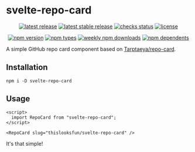 # svelte-repo-card

<p align="center">
  <a href="https://github.com/thislooksfun/svelte-repo-card/releases/latest"
    ><img
      alt="latest release"
      src="https://flat.badgen.net/github/release/thislooksfun/svelte-repo-card"
    /></a
  >
  <a href="https://github.com/thislooksfun/svelte-repo-card/releases"
    ><img
      alt="latest stable release"
      src="https://flat.badgen.net/github/release/thislooksfun/svelte-repo-card/stable"
    /></a
  >
  <a href="#"
    ><img
      alt="checks status"
      src="https://flat.badgen.net/github/checks/thislooksfun/svelte-repo-card"
    /></a
  >
  <a href="https://github.com/thislooksfun/svelte-repo-card/blob/master/LICENSE"
    ><img
      alt="license"
      src="https://flat.badgen.net/github/license/thislooksfun/svelte-repo-card"
    /></a
  >
</p>

<p align="center">
  <a href="https://www.npmjs.com/package/svelte-repo-card?activeTab=versions"
    ><img
      alt="npm version"
      src="https://flat.badgen.net/npm/v/svelte-repo-card"
    /></a
  >
  <a href="https://github.com/thislooksfun/svelte-repo-card/tree/master/types"
    ><img
      alt="npm types"
      src="https://flat.badgen.net/npm/types/svelte-repo-card"
    /></a
  >
  <a href="https://www.npmjs.com/package/svelte-repo-card"
    ><img
      alt="weekly npm downloads"
      src="https://flat.badgen.net/npm/dw/svelte-repo-card"
    /></a
  >
  <a href="https://www.npmjs.com/package/svelte-repo-card?activeTab=dependents"
    ><img
      alt="npm dependents"
      src="https://flat.badgen.net/npm/dependents/svelte-repo-card"
    /></a
  >
</p>

A simple GitHub repo card component based on [Tarptaeya/repo-card](https://github.com/Tarptaeya/repo-card).

## Installation

```
npm i -D svelte-repo-card
```

## Usage

<!-- TODO: pending sveltejs/prettier-plugin-svelte#202 -->
<!-- prettier-ignore -->
```svelte
<script>
  import RepoCard from "svelte-repo-card";
</script>

<RepoCard slug="thislooksfun/svelte-repo-card" />
```

It's that simple!
